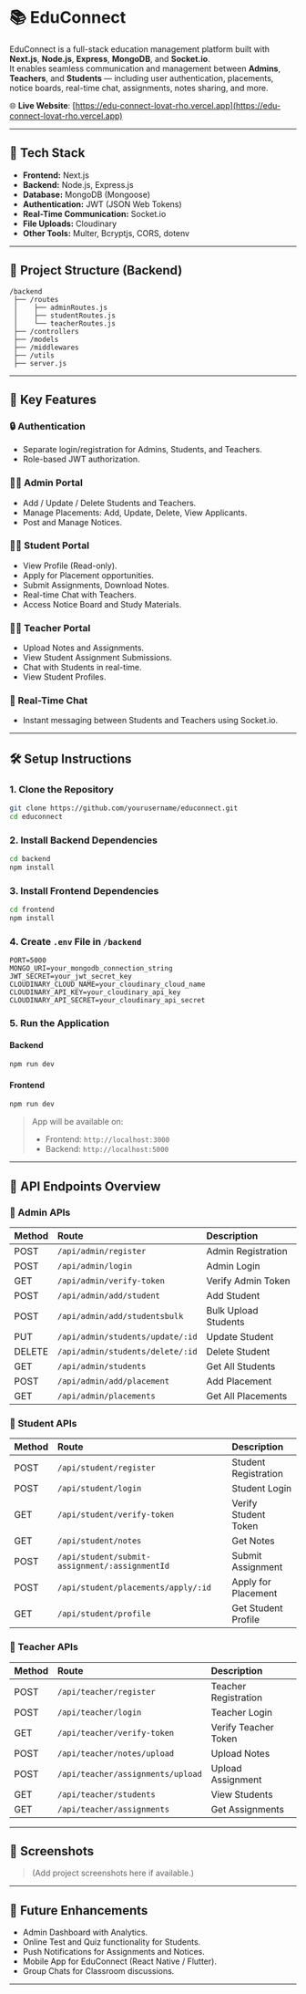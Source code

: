 # 📚 EduConnect

EduConnect is a full-stack education management platform built with **Next.js**, **Node.js**, **Express**, **MongoDB**, and **Socket.io**.  
It enables seamless communication and management between **Admins**, **Teachers**, and **Students** — including user authentication, placements, notice boards, real-time chat, assignments, notes sharing, and more.

🌐 **Live Website**: [https://edu-connect-lovat-rho.vercel.app](https://edu-connect-lovat-rho.vercel.app)

---

## 🚀 Tech Stack

- **Frontend:** Next.js
- **Backend:** Node.js, Express.js
- **Database:** MongoDB (Mongoose)
- **Authentication:** JWT (JSON Web Tokens)
- **Real-Time Communication:** Socket.io
- **File Uploads:** Cloudinary
- **Other Tools:** Multer, Bcryptjs, CORS, dotenv

---

## 📂 Project Structure (Backend)

```
/backend
 ├── /routes
 │    ├── adminRoutes.js
 │    ├── studentRoutes.js
 │    └── teacherRoutes.js
 ├── /controllers
 ├── /models
 ├── /middlewares
 ├── /utils
 ├── server.js
```

---

## 📌 Key Features

### 🔒 Authentication
- Separate login/registration for Admins, Students, and Teachers.
- Role-based JWT authorization.

### 👨‍💻 Admin Portal
- Add / Update / Delete Students and Teachers.
- Manage Placements: Add, Update, Delete, View Applicants.
- Post and Manage Notices.

### 👩‍🎓 Student Portal
- View Profile (Read-only).
- Apply for Placement opportunities.
- Submit Assignments, Download Notes.
- Real-time Chat with Teachers.
- Access Notice Board and Study Materials.

### 👨‍🏫 Teacher Portal
- Upload Notes and Assignments.
- View Student Assignment Submissions.
- Chat with Students in real-time.
- View Student Profiles.

### 💬 Real-Time Chat
- Instant messaging between Students and Teachers using Socket.io.

---

## 🛠️ Setup Instructions

### 1. Clone the Repository
```bash
git clone https://github.com/yourusername/educonnect.git
cd educonnect
```

### 2. Install Backend Dependencies
```bash
cd backend
npm install
```

### 3. Install Frontend Dependencies
```bash
cd frontend
npm install
```

### 4. Create `.env` File in `/backend`
```env
PORT=5000
MONGO_URI=your_mongodb_connection_string
JWT_SECRET=your_jwt_secret_key
CLOUDINARY_CLOUD_NAME=your_cloudinary_cloud_name
CLOUDINARY_API_KEY=your_cloudinary_api_key
CLOUDINARY_API_SECRET=your_cloudinary_api_secret
```

### 5. Run the Application

#### Backend
```bash
npm run dev
```

#### Frontend
```bash
npm run dev
```

> App will be available on:
> - Frontend: `http://localhost:3000`
> - Backend: `http://localhost:5000`

---

## 📑 API Endpoints Overview

### 🔹 Admin APIs
| Method | Route | Description |
|:------|:------|:------------|
| POST | `/api/admin/register` | Admin Registration |
| POST | `/api/admin/login` | Admin Login |
| GET | `/api/admin/verify-token` | Verify Admin Token |
| POST | `/api/admin/add/student` | Add Student |
| POST | `/api/admin/add/studentsbulk` | Bulk Upload Students |
| PUT | `/api/admin/students/update/:id` | Update Student |
| DELETE | `/api/admin/students/delete/:id` | Delete Student |
| GET | `/api/admin/students` | Get All Students |
| POST | `/api/admin/add/placement` | Add Placement |
| GET | `/api/admin/placements` | Get All Placements |

### 🔹 Student APIs
| Method | Route | Description |
|:------|:------|:------------|
| POST | `/api/student/register` | Student Registration |
| POST | `/api/student/login` | Student Login |
| GET | `/api/student/verify-token` | Verify Student Token |
| GET | `/api/student/notes` | Get Notes |
| POST | `/api/student/submit-assignment/:assignmentId` | Submit Assignment |
| POST | `/api/student/placements/apply/:id` | Apply for Placement |
| GET | `/api/student/profile` | Get Student Profile |

### 🔹 Teacher APIs
| Method | Route | Description |
|:------|:------|:------------|
| POST | `/api/teacher/register` | Teacher Registration |
| POST | `/api/teacher/login` | Teacher Login |
| GET | `/api/teacher/verify-token` | Verify Teacher Token |
| POST | `/api/teacher/notes/upload` | Upload Notes |
| POST | `/api/teacher/assignments/upload` | Upload Assignment |
| GET | `/api/teacher/students` | View Students |
| GET | `/api/teacher/assignments` | Get Assignments |

---

## 📸 Screenshots

> (Add project screenshots here if available.)

---

## 🧠 Future Enhancements
- Admin Dashboard with Analytics.
- Online Test and Quiz functionality for Students.
- Push Notifications for Assignments and Notices.
- Mobile App for EduConnect (React Native / Flutter).
- Group Chats for Classroom discussions.

---



